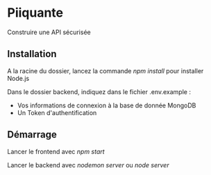 # Piiquante

Construire une API sécurisée

## Installation

A la racine du dossier, lancez la commande _npm install_ pour installer Node.js

Dans le dossier backend, indiquez dans le fichier .env.example :

- Vos informations de connexion à la base de donnée MongoDB
- Un Token d'authentification

## Démarrage

Lancer le frontend avec _npm start_

Lancer le backend avec _nodemon server_ ou _node server_
